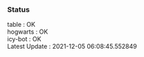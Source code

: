 ### Status


table : OK  
hogwarts : OK  
icy-bot : OK  
Latest Update : 2021-12-05 06:08:45.552849
